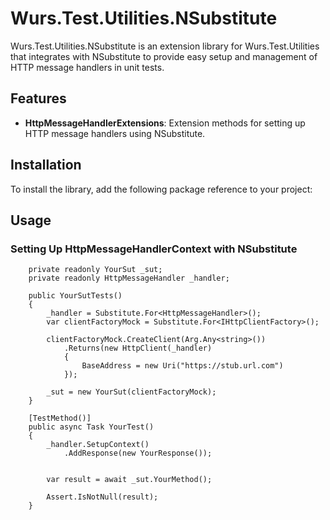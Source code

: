 # Wurs.Test.Utilities.NSubstitute

Wurs.Test.Utilities.NSubstitute is an extension library for Wurs.Test.Utilities that integrates with NSubstitute to provide easy setup and management of HTTP message handlers in unit tests.

## Features

- **HttpMessageHandlerExtensions**: Extension methods for setting up HTTP message handlers using NSubstitute.

## Installation

To install the library, add the following package reference to your project:


## Usage

### Setting Up HttpMessageHandlerContext with NSubstitute
```
    private readonly YourSut _sut;
    private readonly HttpMessageHandler _handler;

    public YourSutTests()
    {
        _handler = Substitute.For<HttpMessageHandler>();
        var clientFactoryMock = Substitute.For<IHttpClientFactory>();

        clientFactoryMock.CreateClient(Arg.Any<string>())
            .Returns(new HttpClient(_handler)
            {
                BaseAddress = new Uri("https://stub.url.com")
            });

        _sut = new YourSut(clientFactoryMock);
    }

    [TestMethod()]
    public async Task YourTest()
    {
        _handler.SetupContext()
            .AddResponse(new YourResponse());


        var result = await _sut.YourMethod();

        Assert.IsNotNull(result);
    }  
```



